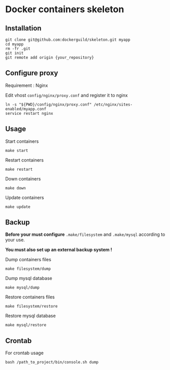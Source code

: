 # Docker containers skeleton

## Installation

    git clone git@github.com:dockerguild/skeleton.git myapp
    cd myapp
    rm -fr .git
    git init
    git remote add origin {your_repository}

## Configure proxy

Requirement : Nginx

Edit vhost `config/nginx/proxy.conf` and register it to nginx

    ln -s "${PWD}/config/nginx/proxy.conf" /etc/nginx/sites-enabled/myapp.conf
    service restart nginx

## Usage

Start containers

    make start

Restart containers

    make restart

Down containers

    make down

Update containers

    make update

## Backup

**Before your must configure** `.make/filesystem` and `.make/mysql` according to your use.

**You must also set up an external backup system !**

Dump containers files

    make filesystem/dump

Dump mysql database

    make mysql/dump

Restore containers files

    make filesystem/restore

Restore mysql database

    make mysql/restore

## Crontab

For crontab usage

    bash /path_to_project/bin/console.sh dump
